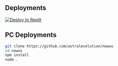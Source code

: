 ## Deployments

[![Deploy to Replit](https://binbashbanana.github.io/deploy-buttons/buttons/remade/replit.svg)](https://replit.com/github/astralevolution/nowus)

## PC Deployments

```sh
git clone https://github.com/astralevolution/nowus
cd nowus
npm install
node .
```
